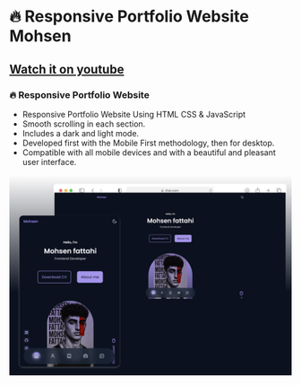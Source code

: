 # 🔥 Responsive Portfolio Website Mohsen
## [Watch it on youtube](https://youtu.be/oy8dSsK57Ps)
### 🔥 Responsive Portfolio Website

- Responsive Portfolio Website Using HTML CSS & JavaScript
- Smooth scrolling in each section.
- Includes a dark and light mode.
- Developed first with the Mobile First methodology, then for desktop.
- Compatible with all mobile devices and with a beautiful and pleasant user interface.


![preview img](/preview.png)
